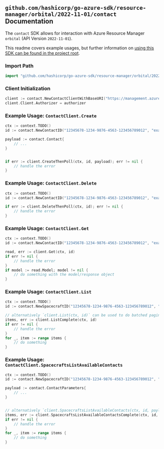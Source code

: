 
## `github.com/hashicorp/go-azure-sdk/resource-manager/orbital/2022-11-01/contact` Documentation

The `contact` SDK allows for interaction with Azure Resource Manager `orbital` (API Version `2022-11-01`).

This readme covers example usages, but further information on [using this SDK can be found in the project root](https://github.com/hashicorp/go-azure-sdk/tree/main/docs).

### Import Path

```go
import "github.com/hashicorp/go-azure-sdk/resource-manager/orbital/2022-11-01/contact"
```


### Client Initialization

```go
client := contact.NewContactClientWithBaseURI("https://management.azure.com")
client.Client.Authorizer = authorizer
```


### Example Usage: `ContactClient.Create`

```go
ctx := context.TODO()
id := contact.NewContactID("12345678-1234-9876-4563-123456789012", "example-resource-group", "spacecraftName", "contactName")

payload := contact.Contact{
	// ...
}


if err := client.CreateThenPoll(ctx, id, payload); err != nil {
	// handle the error
}
```


### Example Usage: `ContactClient.Delete`

```go
ctx := context.TODO()
id := contact.NewContactID("12345678-1234-9876-4563-123456789012", "example-resource-group", "spacecraftName", "contactName")

if err := client.DeleteThenPoll(ctx, id); err != nil {
	// handle the error
}
```


### Example Usage: `ContactClient.Get`

```go
ctx := context.TODO()
id := contact.NewContactID("12345678-1234-9876-4563-123456789012", "example-resource-group", "spacecraftName", "contactName")

read, err := client.Get(ctx, id)
if err != nil {
	// handle the error
}
if model := read.Model; model != nil {
	// do something with the model/response object
}
```


### Example Usage: `ContactClient.List`

```go
ctx := context.TODO()
id := contact.NewSpacecraftID("12345678-1234-9876-4563-123456789012", "example-resource-group", "spacecraftName")

// alternatively `client.List(ctx, id)` can be used to do batched pagination
items, err := client.ListComplete(ctx, id)
if err != nil {
	// handle the error
}
for _, item := range items {
	// do something
}
```


### Example Usage: `ContactClient.SpacecraftsListAvailableContacts`

```go
ctx := context.TODO()
id := contact.NewSpacecraftID("12345678-1234-9876-4563-123456789012", "example-resource-group", "spacecraftName")

payload := contact.ContactParameters{
	// ...
}


// alternatively `client.SpacecraftsListAvailableContacts(ctx, id, payload)` can be used to do batched pagination
items, err := client.SpacecraftsListAvailableContactsComplete(ctx, id, payload)
if err != nil {
	// handle the error
}
for _, item := range items {
	// do something
}
```

